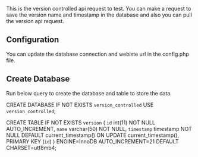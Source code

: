 This is the version controlled api request to test. 
You can make a request to save the version name and timestamp in the database and also you can pull the version api request.

Configuration
-----
You can update the database connection and webiste url in the config.php file.

Create Database
-----
Run below query to create the database and table to store the data.

CREATE DATABASE IF NOT EXISTS `version_controlled` USE `version_controlled`;

CREATE TABLE IF NOT EXISTS `version` (
  `id` int(11) NOT NULL AUTO_INCREMENT,
  `name` varchar(50) NOT NULL,
  `timestamp` timestamp NOT NULL DEFAULT current_timestamp() ON UPDATE current_timestamp(),
  PRIMARY KEY (`id`)
) ENGINE=InnoDB AUTO_INCREMENT=21 DEFAULT CHARSET=utf8mb4;
